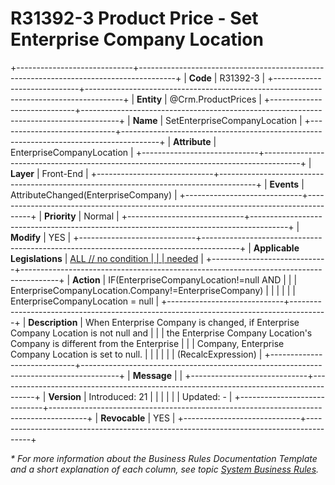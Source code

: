 ﻿---
erp.type: front-end-business-rule
erp.entity: Crm.ProductPrices
---

# R31392-3 Product Price - Set Enterprise Company Location
+-----------------------------+---------------------------------------------------------------------------------------+
| **Code**                    | R31392-3                                                                              |
+-----------------------------+---------------------------------------------------------------------------------------+
| **Entity**                  | @Crm.ProductPrices                                                                          |
+-----------------------------+---------------------------------------------------------------------------------------+
| **Name**                    | SetEnterpriseCompanyLocation                                                          |
+-----------------------------+---------------------------------------------------------------------------------------+
| **Attribute**               | EnterpriseCompanyLocation                                                             |
+-----------------------------+---------------------------------------------------------------------------------------+
| **Layer**                   | Front-End                                                                             |
+-----------------------------+---------------------------------------------------------------------------------------+
| **Events**                  | AttributeChanged(EnterpriseCompany)                                                   |
+-----------------------------+---------------------------------------------------------------------------------------+
| **Priority**                | Normal                                                                                |
+-----------------------------+---------------------------------------------------------------------------------------+
| **Modify**                  | YES                                                                                   |
+-----------------------------+---------------------------------------------------------------------------------------+
| **Applicable Legislations** | [ALL // no condition                                                                  |
|                             | needed](https://confluence.erp.net/display/techdoc/Country+Specific+Functionality)    |
+-----------------------------+---------------------------------------------------------------------------------------+
| **Action**                  | IF(EnterpriseCompanyLocation!=null AND                                                |
|                             | EnterpriseCompanyLocation.Company!=EnterpriseCompany)                                 |
|                             |                                                                                       |
|                             | EnterpriseCompanyLocation = null                                                      |
+-----------------------------+---------------------------------------------------------------------------------------+
| **Description**             | When Enterprise Company is changed, if Enterprise Company Location is not null and    |
|                             | the Enterprise Company Location\'s Company is different from the Enterprise           |
|                             | Company, Enterprise Company Location is set to null.                                  |
|                             |                                                                                       |
|                             | (RecalcExpression)                                                                    |
+-----------------------------+---------------------------------------------------------------------------------------+
| **Message**                 |                                                                                       |
+-----------------------------+---------------------------------------------------------------------------------------+
| **Version**                 | Introduced: 21                                                                        |
|                             |                                                                                       |
|                             | Updated: -                                                                            |
+-----------------------------+---------------------------------------------------------------------------------------+
| **Revocable**               | YES                                                                                   |
+-----------------------------+---------------------------------------------------------------------------------------+

*\* For more information about the Business Rules Documentation Template and a short explanation of each column, see
topic [System Business Rules](../templates/template-description-system-business-rules.md).*

  

  
